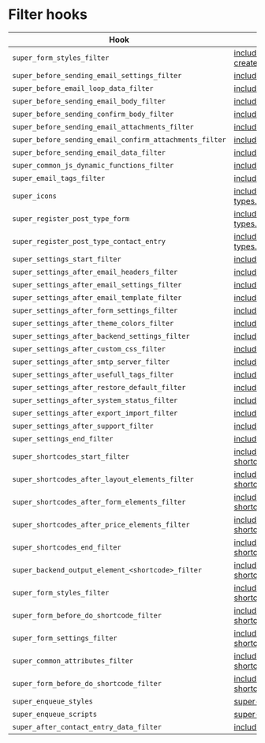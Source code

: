 # Filter hooks

| Hook | File(s) |
| ------ | ------ |
| `super_form_styles_filter` | [includes/admin/views/page-create-form.php](https://github.com/RensTillmann/super-forms/search?l=PHP&q=super_form_styles_filter) |
| `super_before_sending_email_settings_filter` | [includes/class-ajax.php](https://github.com/RensTillmann/super-forms/search?l=PHP&q=super_before_sending_email_settings_filter) |
| `super_before_email_loop_data_filter` | [includes/class-ajax.php](https://github.com/RensTillmann/super-forms/search?l=PHP&q=super_before_email_loop_data_filter) |
| `super_before_sending_email_body_filter` | [includes/class-ajax.php](https://github.com/RensTillmann/super-forms/search?l=PHP&q=super_before_sending_confirm_body_filter) |
| `super_before_sending_confirm_body_filter` | [includes/class-ajax.php](https://github.com/RensTillmann/super-forms/search?l=PHP&q=super_before_sending_email_attachments_filter) |
| `super_before_sending_email_attachments_filter` | [includes/class-ajax.php](https://github.com/RensTillmann/super-forms/search?l=PHP&q=super_before_sending_email_confirm_attachments_filter) |
| `super_before_sending_email_confirm_attachments_filter` | [includes/class-ajax.php](https://github.com/RensTillmann/super-forms/search?l=PHP&q=super_before_sending_email_confirm_attachments_filter) |
| `super_before_sending_email_data_filter` | [includes/class-ajax.php](https://github.com/RensTillmann/super-forms/search?l=PHP&q=super_before_sending_email_data_filter) |
| `super_common_js_dynamic_functions_filter` | [includes/class-common.php](https://github.com/RensTillmann/super-forms/search?l=PHP&q=super_common_js_dynamic_functions_filter) |
| `super_email_tags_filter` | [includes/class-common.php](https://github.com/RensTillmann/super-forms/search?l=PHP&q=super_email_tags_filter) |
| `super_icons` | [includes/class-field-types.php](https://github.com/RensTillmann/super-forms/search?l=PHP&q=super_icons) |
| `super_register_post_type_form` | [includes/class-post-types.php](https://github.com/RensTillmann/super-forms/search?l=PHP&q=super_register_post_type_form) |
| `super_register_post_type_contact_entry` | [includes/class-post-types.php](https://github.com/RensTillmann/super-forms/search?l=PHP&q=super_register_post_type_contact_entry) |
| `super_settings_start_filter` | [includes/class-settings.php](https://github.com/RensTillmann/super-forms/search?l=PHP&q=super_settings_start_filter) |
| `super_settings_after_email_headers_filter` | [includes/class-settings.php](https://github.com/RensTillmann/super-forms/search?l=PHP&q=super_settings_after_email_headers_filter) |
| `super_settings_after_email_settings_filter` | [includes/class-settings.php](https://github.com/RensTillmann/super-forms/search?l=PHP&q=super_settings_after_email_settings_filter) |
| `super_settings_after_email_template_filter` | [includes/class-settings.php](https://github.com/RensTillmann/super-forms/search?l=PHP&q=super_settings_after_email_template_filter) |
| `super_settings_after_form_settings_filter` | [includes/class-settings.php](https://github.com/RensTillmann/super-forms/search?l=PHP&q=super_settings_after_form_settings_filter) |
| `super_settings_after_theme_colors_filter` | [includes/class-settings.php](https://github.com/RensTillmann/super-forms/search?l=PHP&q=super_settings_after_theme_colors_filter) |
| `super_settings_after_backend_settings_filter` | [includes/class-settings.php](https://github.com/RensTillmann/super-forms/search?l=PHP&q=super_settings_after_backend_settings_filter) |
| `super_settings_after_custom_css_filter` | [includes/class-settings.php](https://github.com/RensTillmann/super-forms/search?l=PHP&q=super_settings_after_custom_css_filter) |
| `super_settings_after_smtp_server_filter` | [includes/class-settings.php](https://github.com/RensTillmann/super-forms/search?l=PHP&q=super_settings_after_smtp_server_filter) |
| `super_settings_after_usefull_tags_filter` | [includes/class-settings.php](https://github.com/RensTillmann/super-forms/search?l=PHP&q=super_settings_after_usefull_tags_filter) |
| `super_settings_after_restore_default_filter` | [includes/class-settings.php](https://github.com/RensTillmann/super-forms/search?l=PHP&q=super_settings_after_restore_default_filter) |
| `super_settings_after_system_status_filter` | [includes/class-settings.php](https://github.com/RensTillmann/super-forms/search?l=PHP&q=super_settings_after_system_status_filter) |
| `super_settings_after_export_import_filter` | [includes/class-settings.php](https://github.com/RensTillmann/super-forms/search?l=PHP&q=super_settings_after_export_import_filter) |
| `super_settings_after_support_filter` | [includes/class-settings.php](https://github.com/RensTillmann/super-forms/search?l=PHP&q=super_settings_after_support_filter) |
| `super_settings_end_filter` | [includes/class-settings.php](https://github.com/RensTillmann/super-forms/search?l=PHP&q=super_settings_end_filter) |
| `super_shortcodes_start_filter` | [includes/class-shortcodes.php](https://github.com/RensTillmann/super-forms/search?l=PHP&q=super_shortcodes_start_filter) |
| `super_shortcodes_after_layout_elements_filter` | [includes/class-shortcodes.php](https://github.com/RensTillmann/super-forms/search?l=PHP&q=super_shortcodes_after_layout_elements_filter) |
| `super_shortcodes_after_form_elements_filter` | [includes/class-shortcodes.php](https://github.com/RensTillmann/super-forms/search?l=PHP&q=super_shortcodes_after_form_elements_filter) |
| `super_shortcodes_after_price_elements_filter` | [includes/class-shortcodes.php](https://github.com/RensTillmann/super-forms/search?l=PHP&q=super_shortcodes_after_price_elements_filter) |
| `super_shortcodes_end_filter` | [includes/class-shortcodes.php](https://github.com/RensTillmann/super-forms/search?l=PHP&q=super_shortcodes_end_filter) |
| `super_backend_output_element_<shortcode>_filter` | [includes/class-shortcodes.php](https://github.com/RensTillmann/super-forms/search?l=PHP&q=super_backend_output_element_) |
| `super_form_styles_filter` | [includes/class-shortcodes.php](https://github.com/RensTillmann/super-forms/search?l=PHP&q=super_form_styles_filter) |
| `super_form_before_do_shortcode_filter` | [includes/class-shortcodes.php](https://github.com/RensTillmann/super-forms/search?l=PHP&q=super_form_before_do_shortcode_filter) |
| `super_form_settings_filter` | [includes/class-shortcodes.php](https://github.com/RensTillmann/super-forms/search?l=PHP&q=super_form_settings_filter) |
| `super_common_attributes_filter` | [includes/class-shortcodes.php](https://github.com/RensTillmann/super-forms/search?l=PHP&q=super_common_attributes_filter) |
| `super_form_before_do_shortcode_filter` | [includes/class-shortcodes.php](https://github.com/RensTillmann/super-forms/search?l=PHP&q=super_form_before_do_shortcode_filter) |
| `super_enqueue_styles` | [super-forms.php](https://github.com/RensTillmann/super-forms/search?l=PHP&q=super_enqueue_styles) |
| `super_enqueue_scripts` | [super-forms.php](https://github.com/RensTillmann/super-forms/search?l=PHP&q=super_enqueue_scripts) |
| `super_after_contact_entry_data_filter` | [includes/class-pages.php](https://github.com/RensTillmann/super-forms/search?l=PHP&q=super_after_contact_entry_data_filter) |
